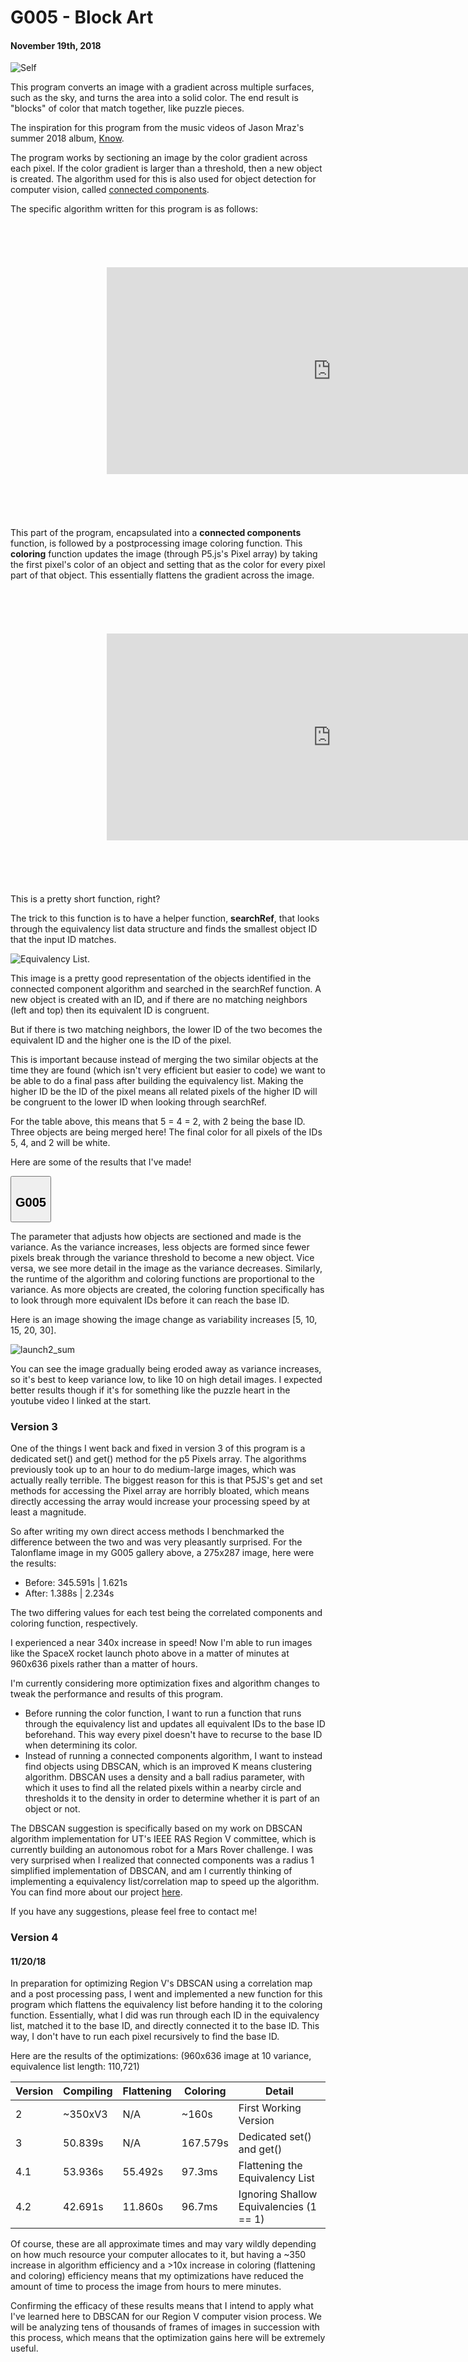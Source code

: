 # G005 - Block Art
#### November 19th, 2018

![Self](./images/block_art/self.png)

This program converts an image with a gradient across multiple surfaces, such as the sky, and turns the area into a solid color. The end result is "blocks" of color that match together, like puzzle pieces.

The inspiration for this program from the music videos of Jason Mraz's summer 2018 album, [Know](https://www.youtube.com/watch?v=BpVzXWdJBq0&index=5&list=PLAHwrrBPBeO44MBUiF4eHjvIkCztQfGri).

The program works by sectioning an image by the color gradient across each pixel. If the color gradient is larger than a threshold, then a new object is created. The algorithm used for this is also used for object detection for computer vision, called [connected components](https://www.youtube.com/watch?v=hMIrQdX4BkE&t=11s).

The specific algorithm written for this program is as follows:

<iframe
  src="https://carbon.now.sh/embed/?bg=rgba(249%2C249%2C249%2C0)&t=material&wt=none&l=python&ds=false&dsyoff=20px&dsblur=68px&wc=true&wa=false&pv=56px&ph=56px&ln=true&fm=Fira%20Code&fs=18px&lh=164%25&si=false&es=4x&wm=false&code=for%2520a%2520pixel%2520in%2520the%2520image%2520(we%2520go%2520iteratively%252C%2520from%2520row%2520to%2520row)%253A%250A%2520%2520%2509check%2520the%2520top%2520and%2520left%2520adjacent%2520pixel%250A%2520%2520%2520%2520%2509if%2520variance%2520(of%2520neighbor%2520color)%2520%253E%2520threshold%253A%250A%2520%2520%2520%2520%2520%2520%2520%2520%2509if%2520left%2520neighbor%2520only%2520passes%253A%250A%2520%2520%2520%2520%2520%2520%2520%2520%2520%2520%2520%2520%2509set%2520pixel%2520id%2520as%2520left%2520pixel%2520id%250A%2520%2520%2520%2520%2520%2520%2520%2520%2520%2520%2520%2520if%2520top%2520neighbor%2520only%2520passes%253A%250A%2520%2520%2520%2520%2520%2520%2520%2520%2520%2520%2520%2509%2509set%2520pixel%2520id%2520as%2520top%2520pixel%2520id%250A%2520%2520%2520%2520%2520%2520%2520%2520%2520%2520%2520%2520if%2520both%2520neighbors%2520pass%253A%250A%2520%2520%2520%2520%2520%2520%2520%2520%2520%2520%2520%2520%2509add%2520both%2520ids%2520to%2520an%2520equivalency%2520list%252Fcorrelation%2520map%250A%2520%2520%2520%2520%2520%2520%2520%2520%2520%2520%2520%2520%2509set%2520pixel%2520id%2520as%2520either%2520id%250A%2509%2509else%253A%250A%2520%2520%2520%2520%2520%2520%2520%2520%2509start%2520a%2520new%2520object%2520id"
  style="transform:scale(0.7); width:1024px; height:473px; border:0; overflow:hidden;"
  sandbox="allow-scripts allow-same-origin">
</iframe>

This part of the program, encapsulated into a **connected components** function, is followed by a postprocessing image coloring function. This **coloring** function updates the image (through P5.js's Pixel array) by taking the first pixel's color of an object and setting that as the color for every pixel part of that object. This essentially flattens the gradient across the image.

<iframe
  src="https://carbon.now.sh/embed/?bg=rgba(249%2C249%2C249%2C0)&t=material&wt=none&l=python&ds=false&dsyoff=20px&dsblur=68px&wc=true&wa=false&pv=56px&ph=56px&ln=true&fm=Fira%20Code&fs=18px&lh=164%25&si=false&es=4x&wm=false&code=for%2520pixel%2520in%2520the%2520image%253A%250A%2509get%2520the%2520pixel%2520id%250A%2509search%2520the%2520correlation%2520map%2520for%2520the%2520associated%2520base%2520id%2520and%2520color"
  style="transform:scale(0.7); width:1024px; height:473px; border:0; overflow:hidden;"
  sandbox="allow-scripts allow-same-origin">
</iframe>

This is a pretty short function, right?

The trick to this function is to have a helper function, **searchRef**, that looks through the equivalency list data structure and finds the smallest object ID that the input ID matches.

![Equivalency List.](./images/block_art/EquivalencyList.png)

This image is a pretty good representation of the objects identified in the connected component algorithm and searched in the searchRef function. A new object is created with an ID, and if there are no matching neighbors (left and top) then its equivalent ID is congruent.

But if there is two matching neighbors, the lower ID of the two becomes the equivalent ID and the higher one is the ID of the pixel.

This is important because instead of merging the two similar objects at the time they are found (which isn't very efficient but easier to code) we want to be able to do a final pass after building the equivalency list. Making the higher ID be the ID of the pixel means all related pixels of the higher ID will be congruent to the lower ID when looking through searchRef.

For the table above, this means that 5 = 4 = 2, with 2 being the base ID. Three objects are being merged here! The final color for all pixels of the IDs 5, 4, and 2 will be white.

Here are some of the results that I've made!

<!--G005 gallery-->
<div class="flex-container">
    <section>
        <button class="accordion"><h2>G005</h2></button>
        <div id="G005" class="panel"></div>
        <script>
            let G005Container = document.getElementById("G005");
            let G005Pictures = ["png", "pixelSchool", "pixelSchool2", "pixelTurtle",
                "pixelTurtle2", "talonflame", "talonflame2", "concorde", "arjunFace"];
            for (let i = 1; i < G005Pictures.length; i++) {
                let src = "images/block_art/" + G005Pictures[i] + "." + G005Pictures[0];
                let img = new Image();
                img.src = src;
                G005Container.appendChild(img);
            }
        </script>
    </section>
</div>

<!--expander for galleries-->
<script src="gallery-expander.js"></script>

The parameter that adjusts how objects are sectioned and made is the variance. As the variance increases, less objects are formed since fewer pixels break through the variance threshold to become a new object. Vice versa, we see more detail in the image as the variance decreases. Similarly, the runtime of the algorithm and coloring functions are proportional to the variance. As more objects are created, the coloring function specifically has to look through more equivalent IDs before it can reach the base ID.

Here is an image showing the image change as variability increases [5, 10, 15, 20, 30].

![launch2_sum](./images/block_art/launch2_sum.png)

You can see the image gradually being eroded away as variance increases, so it's best to keep variance low, to like 10 on high detail images. I expected better results though if it's for something like the puzzle heart in the youtube video I linked at the start.

### Version 3

One of the things I went back and fixed in version 3 of this program is a dedicated set() and get() method for the p5 Pixels array. The algorithms previously took up to an hour to do medium-large images, which was actually really terrible. The biggest reason for this is that P5JS's get and set methods for accessing the Pixel array are horribly bloated, which means directly accessing the array would increase your processing speed by at least a magnitude.

So after writing my own direct access methods I benchmarked the difference between the two and was very pleasantly surprised. For the Talonflame image in my G005 gallery above, a 275x287 image, here were the results:

* Before: 345.591s  | 1.621s
* After:  1.388s    | 2.234s

The two differing values for each test being the correlated components and coloring function, respectively.

I experienced a near 340x increase in speed! Now I'm able to run images like the SpaceX rocket launch photo above in a matter of minutes at 960x636 pixels rather than a matter of hours.

I'm currently considering more optimization fixes and algorithm changes to tweak the performance and results of this program.

* Before running the color function, I want to run a function that runs through the equivalency list and updates all equivalent IDs to the base ID beforehand. This way every pixel doesn't have to recurse to the base ID when determining its color.
* Instead of running a connected components algorithm, I want to instead find objects using DBSCAN, which is an improved K means clustering algorithm. DBSCAN uses a density and a ball radius parameter, with which it uses to find all the related pixels within a nearby circle and thresholds it to the density in order to determine whether it is part of an object or not.

The DBSCAN suggestion is specifically based on my work on DBSCAN algorithm implementation for UT's IEEE RAS Region V committee, which is currently building an autonomous robot for a Mars Rover challenge. I was very surprised when I realized that connected components was a radius 1 simplified implementation of DBSCAN, and am I currently thinking of implementing a equivalency list/correlation map to speed up the algorithm. You can find more about our project [here](https://github.com/ut-ras/r5-2019/tree/vision/db_scan/DB_scan).

If you have any suggestions, please feel free to contact me!

### Version 4
#### 11/20/18

In preparation for optimizing Region V's DBSCAN using a correlation map and a post processing pass, I went and implemented a new function for this program which flattens the equivalency list before handing it to the coloring function. Essentially, what I did was run through each ID in the equivalency list, matched it to the base ID, and directly connected it to the base ID. This way, I don't have to run each pixel recursively to find the base ID.

Here are the results of the optimizations: (960x636 image at 10 variance, equivalence list length: 110,721)

| Version   | Compiling     | Flattening    | Coloring  | Detail                                    |
| --------- | ------------- | ------------- | --------- | ----------------------------------------- |
| 2         | ~350xV3       | N/A           | ~160s     | First Working Version                     |
| 3         | 50.839s       | N/A           | 167.579s  | Dedicated set() and get()                 |
| 4.1       | 53.936s       | 55.492s       | 97.3ms    | Flattening the Equivalency List           |
| 4.2       | 42.691s       | 11.860s       | 96.7ms    | Ignoring Shallow Equivalencies (1 == 1)   |

Of course, these are all approximate times and may vary wildly depending on how much resource your computer allocates to it, but having a ~350 increase in algorithm efficiency and a >10x increase in coloring (flattening and coloring) efficiency means that my optimizations have reduced the amount of time to process the image from hours to mere minutes.

Confirming the efficacy of these results means that I intend to apply what I've learned here to DBSCAN for our Region V computer vision process. We will be analyzing tens of thousands of frames of images in succession with this process, which means that the optimization gains here will be extremely useful.
